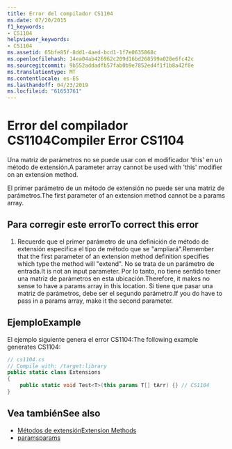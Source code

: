 ```yaml
---
title: Error del compilador CS1104
ms.date: 07/20/2015
f1_keywords:
- CS1104
helpviewer_keywords:
- CS1104
ms.assetid: 65bfe85f-8dd1-4aed-bcd1-1f7e0635868c
ms.openlocfilehash: 14ea04ab426962c209d16bd268599a028e6fc42c
ms.sourcegitcommit: 9b552addadfb57fab0b9e7852ed4f1f1b8a42f8e
ms.translationtype: MT
ms.contentlocale: es-ES
ms.lasthandoff: 04/23/2019
ms.locfileid: "61653761"
---
```

# <a name="compiler-error-cs1104"></a><span data-ttu-id="1ff48-102">Error del compilador CS1104</span><span class="sxs-lookup"><span data-stu-id="1ff48-102">Compiler Error CS1104</span></span>
<span data-ttu-id="1ff48-103">Una matriz de parámetros no se puede usar con el modificador 'this' en un método de extensión.</span><span class="sxs-lookup"><span data-stu-id="1ff48-103">A parameter array cannot be used with 'this' modifier on an extension method.</span></span>  
  
 <span data-ttu-id="1ff48-104">El primer parámetro de un método de extensión no puede ser una matriz de parámetros.</span><span class="sxs-lookup"><span data-stu-id="1ff48-104">The first parameter of an extension method cannot be a params array.</span></span>  
  
## <a name="to-correct-this-error"></a><span data-ttu-id="1ff48-105">Para corregir este error</span><span class="sxs-lookup"><span data-stu-id="1ff48-105">To correct this error</span></span>  
  
1. <span data-ttu-id="1ff48-106">Recuerde que el primer parámetro de una definición de método de extensión especifica el tipo de método que se "ampliará".</span><span class="sxs-lookup"><span data-stu-id="1ff48-106">Remember that the first parameter of an extension method definition specifies which type the method will "extend".</span></span> <span data-ttu-id="1ff48-107">No se trata de un parámetro de entrada.</span><span class="sxs-lookup"><span data-stu-id="1ff48-107">It is not an input parameter.</span></span> <span data-ttu-id="1ff48-108">Por lo tanto, no tiene sentido tener una matriz de parámetros en esta ubicación.</span><span class="sxs-lookup"><span data-stu-id="1ff48-108">Therefore, it makes no sense to have a params array in this location.</span></span> <span data-ttu-id="1ff48-109">Si tiene que pasar una matriz de parámetros, debe ser el segundo parámetro.</span><span class="sxs-lookup"><span data-stu-id="1ff48-109">If you do have to pass in a params array, make it the second parameter.</span></span>  
  
## <a name="example"></a><span data-ttu-id="1ff48-110">Ejemplo</span><span class="sxs-lookup"><span data-stu-id="1ff48-110">Example</span></span>  
 <span data-ttu-id="1ff48-111">El ejemplo siguiente genera el error CS1104:</span><span class="sxs-lookup"><span data-stu-id="1ff48-111">The following example generates CS1104:</span></span>  
  
```csharp  
// cs1104.cs  
// Compile with: /target:library  
public static class Extensions  
{  
    public static void Test<T>(this params T[] tArr) {} // CS1104  
}   
```  
  
## <a name="see-also"></a><span data-ttu-id="1ff48-112">Vea también</span><span class="sxs-lookup"><span data-stu-id="1ff48-112">See also</span></span>

- [<span data-ttu-id="1ff48-113">Métodos de extensión</span><span class="sxs-lookup"><span data-stu-id="1ff48-113">Extension Methods</span></span>](../../csharp/programming-guide/classes-and-structs/extension-methods.md)
- [<span data-ttu-id="1ff48-114">params</span><span class="sxs-lookup"><span data-stu-id="1ff48-114">params</span></span>](../../csharp/language-reference/keywords/params.md)
